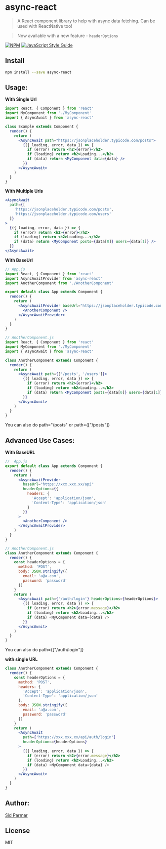 # async-react

> A React component library to help with async data fetching. Can be used with ReactNative too!

> Now available with a new feature - `headerOptions`

[![NPM](https://img.shields.io/npm/v/async-react.svg)](https://www.npmjs.com/package/async-react) [![JavaScript Style Guide](https://img.shields.io/badge/code_style-standard-brightgreen.svg)](https://standardjs.com)

## Install

```bash
npm install --save async-react
```

## Usage:

**With Single Url**

```jsx
import React, { Component } from 'react'
import MyComponent from './MyComponent'
import { AsyncAwait } from 'async-react'

class Example extends Component {
  render() {
    return (
      <AsyncAwait path="https://jsonplaceholder.typicode.com/posts">
        {({ loading, error, data }) => {
          if (error) return <h2>{error}</h2>
          if (loading) return <h2>Loading...</h2>
          if (data) return <MyComponent data={data} />
        }}
      </AsyncAwait>
    )
  }
}
```

**With Multiple Urls**

```jsx
<AsyncAwait
  path={[
    'https://jsonplaceholder.typicode.com/posts',
    'https://jsonplaceholder.typicode.com/users'
  ]}
>
  {({ loading, error, data }) => {
    if (error) return <h2>{error}</h2>
    if (loading) return <h2>Loading...</h2>
    if (data) return <MyComponent posts={data[0]} users={data[1]} />
  }}
</AsyncAwait>
```

**With BaseUrl**

```jsx
// App.js
import React, { Component } from 'react'
import AsyncAwaitProvider from 'async-react'
import AnotherComponent from './AnotherComponent'

export default class App extends Component {
  render() {
    return (
      <AsyncAwaitProvider baseUrl="https://jsonplaceholder.typicode.com">
        <AnotherComponent />
      </AsyncAwaitProvider>
    )
  }
}

// AnotherComponent.js
import React, { Component } from 'react'
import MyComponent from './MyComponent'
import { AsyncAwait } from 'async-react'

class AnotherComponent extends Component {
  render() {
    return (
      <AsyncAwait path={['/posts', '/users']}>
        {({ loading, error, data }) => {
          if (error) return <h2>{error}</h2>
          if (loading) return <h2>Loading...</h2>
          if (data) return <MyComponent posts={data[0]} users={data[1]} />
        }}
      </AsyncAwait>
    )
  }
}
```

You can also do path="/posts" or path={["/posts"]}

## Advanced Use Cases:

**With BaseURL**

```jsx
//  App.js
export default class App extends Component {
  render() {
    return (
      <AsyncAwaitProvider
        baseUrl="https://xxx.xxx.xx/api"
        headerOptions={{
          headers: {
            'Accept': 'application/json',
            'Content-Type': 'application/json'
          }
        }}
      >
        <AnotherComponent />
      </AsyncAwaitProvider>
    )
  }
}

// AnotherComponent.js
class AnotherComponent extends Component {
  render() {
    const headerOptions = {
      method: 'POST',
      body: JSON.stringify({
        email: 'a@a.com',
        password: 'password'
      })
    }
    return (
      <AsyncAwait path={'/auth/login'} headerOptions={headerOptions}>
        {({ loading, error, data }) => {
          if (error) return <h2>{error.message}</h2>
          if (loading) return <h2>Loading...</h2>
          if (data) <MyComponent data={data} />
        }}
      </AsyncAwait>
    )
  }
}
```

You can also do path={["/auth/login"]}

**with single URL**

```jsx
class AnotherComponent extends Component {
  render() {
    const headerOptions = {
      method: 'POST',
      headers: {
        'Accept': 'application/json',
        'Content-Type': 'application/json'
      },
      body: JSON.stringify({
        email: 'a@a.com',
        password: 'password'
      })
    }
    return (
      <AsyncAwait
        path={'https://xxx.xxx.xx/api/auth/login'}
        headerOptions={headerOptions}
      >
        {({ loading, error, data }) => {
          if (error) return <h2>{error.message}</h2>
          if (loading) return <h2>Loading...</h2>
          if (data) <MyComponent data={data} />
        }}
      </AsyncAwait>
    )
  }
}
```

## Author:
[Sid Parmar](https://www.linkedin.com/in/siddharth-parmar-a901a075/)

## License

MIT
